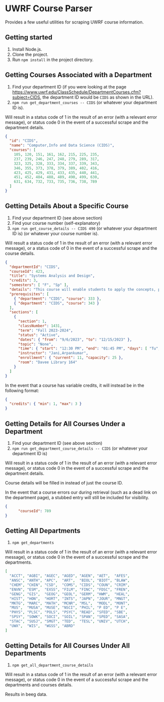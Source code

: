 # UWRF Course Parser
Provides a few useful utilities for scraping UWRF course information.

## Getting started
1. Install Node.js.
2. Clone the project. 
3. Run `npm install` in the project directory.

## Getting Courses Associated with a Department
1. Find your department ID (if you were looking at the page https://www.uwrf.edu/ClassSchedule/DepartmentCourses.cfm?subject=CIDS, 
the department ID would be `CIDS` as shown in the URL).
2. `npm run get_department_courses -- CIDS` (or whatever your department ID is).

Will result in a status code of 1 in the result of an error (with a relevant error message), 
or status code 0 in the event of a successful scrape and the department details.
```json
{
  "id": "CIDS",
  "name": "Computer,Info and Data Science (CIDS)",
  "courses": [
    105, 120, 151, 161, 162, 215, 225, 235,
    237, 239, 246, 247, 248, 279, 289, 317,
    323, 325, 328, 333, 334, 337, 339, 343,
    346, 355, 373, 378, 379, 389, 402, 416,
    423, 425, 429, 431, 433, 435, 440, 441,
    451, 452, 484, 488, 489, 490, 499, 630,
    631, 634, 732, 733, 735, 736, 738, 789
  ]
}
```

## Getting Details About a Specific Course
1. Find your department ID (see above section)
2. Find your course number (self-explanatory)
3. `npm run get_course_details -- CIDS 490` (or whatever your department ID is) (or whatever your course number is).

Will result a status code of 1 in the result of an error (with a relevant error message),
or a status code of 0 in the event of a successful scrape and the course details.
```json
{
  "departmentId": "CIDS",
  "courseId": 423,
  "title": "Systems Analysis and Design",
  "credits": 3,
  "semesters": [ "F", "Sp" ],
  "details": "This course will enable students to apply the concepts, principles, and techniques of systems analysis and design to build a prototype of an information system or of a software application that addresses a real-world problem. Students will work on a project to elicit requirements, develop appropriate data and process models, design a solution, and implement it using a prototype. Students will also develop a project plan.",
  "prerequisites": [
    { "department": "CIDS", "course": 333 },
    { "department": "CIDS", "course": 343 }
  ],
  "sections": [
    {
      "section": 1,
      "classNumber": 1431,
      "term": "Fall 2023-2024",
      "status": "Active",
      "dates": { "from": "9/6/2023", "to": "12/15/2023" },
      "topic": "None",
      "time": { "start": "12:30 PM", "end": "01:45 PM", "days": [ "Tu", "Th" ] },
      "instructor": "Jani,Arpankumar",
      "enrollment": { "current": 11, "capacity": 25 },
      "room": "Davee Library 164"
    }
  ]
}
```
In the event that a course has variable credits, it will instead be in the following format:
```json
{
  "credits": { "min": 1, "max": 3 }
}
```

## Getting Details for All Courses Under a Department
1. Find your department ID (see above section)
2. `npm run get_department_course_details -- CIDS` (or whatever your department ID is)

Will result in a status code of 1 in the result of an error (with a relevant error message),
or status code 0 in the event of a successful scrape and the department details.

Course details will be filled in instead of just the course ID.

In the event that a course errors our during retrieval (such as a dead link on the department page), a stubbed entry 
will still be included for visibility.
```json
{
      "courseId": 789
}
```

## Getting All Departments
1. `npm get_departments`

Will result in a status code of 1 in the result of an error (with a relevant error message),
or status code 0 in the event of a successful scrape and the departments.

```json
[
  "ACCT", "AGBI", "AGEC", "AGED", "AGEN", "AET",  "AFES",
  "ANSC", "ANTH", "APC",  "ART",  "BIOL", "BIOT", "BLAW",
  "CHEM", "CHIN", "CSD",  "COMS", "CIDS", "COUN", "CRIM",
  "ENVN", "ESM",  "EXSS", "FILM", "FINC", "FDSC", "FREN",
  "GENG", "GIS",  "GEOG", "GEOL", "GERM", "HWM",  "HEAL",
  "HIST", "HON",  "HORT", "INTS", "JAPN", "JOUR", "MNGT",
  "MKTG", "MARC", "MATH", "MCNR", "MSL",  "MODL", "MONT",
  "MUS",  "MUSA", "MUSE", "NSCI", "PHIL", "P ED", "P E",
  "PHYS", "PLSC", "POLS", "PSYC", "READ", "SFED", "SBE",
  "SPSY", "SOWK", "SOCI", "SOIL", "SPAN", "SPED", "SASA",
  "STAC", "SUSJ", "SMGT", "TED",  "TESL", "UNIV", "UTCH",
  "UWX",  "WIS",  "WGSS", "ABRD"
]
```

## Getting Details for All Courses Under All Departments
1. `npm get_all_department_course_details`

Will result in a status code of 1 in the result of an error (with a relevant error message),
or status code 0 in the event of a successful scrape and the departments and courses details.

Results in beeg data.